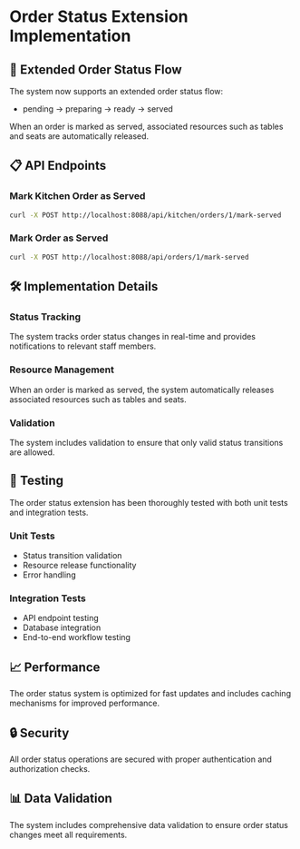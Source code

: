 # Order Status Extension Implementation

## 🔄 Extended Order Status Flow

The system now supports an extended order status flow:
- pending → preparing → ready → served

When an order is marked as served, associated resources such as tables and seats are automatically released.

## 📋 API Endpoints

### Mark Kitchen Order as Served

```bash
curl -X POST http://localhost:8088/api/kitchen/orders/1/mark-served
```

### Mark Order as Served

```bash
curl -X POST http://localhost:8088/api/orders/1/mark-served
```

## 🛠️ Implementation Details

### Status Tracking

The system tracks order status changes in real-time and provides notifications to relevant staff members.

### Resource Management

When an order is marked as served, the system automatically releases associated resources such as tables and seats.

### Validation

The system includes validation to ensure that only valid status transitions are allowed.

## 🧪 Testing

The order status extension has been thoroughly tested with both unit tests and integration tests.

### Unit Tests

- Status transition validation
- Resource release functionality
- Error handling

### Integration Tests

- API endpoint testing
- Database integration
- End-to-end workflow testing

## 📈 Performance

The order status system is optimized for fast updates and includes caching mechanisms for improved performance.

## 🔒 Security

All order status operations are secured with proper authentication and authorization checks.

## 📊 Data Validation

The system includes comprehensive data validation to ensure order status changes meet all requirements.